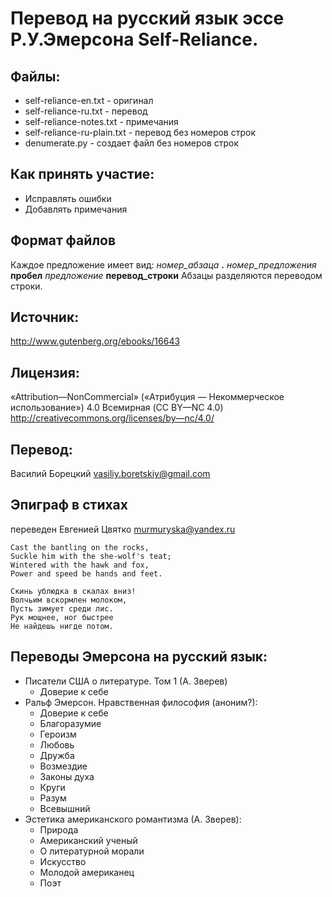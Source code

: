 # Перевод на русский язык эссе Р.У.Эмерсона  Self-Reliance.

## Файлы:
* self-reliance-en.txt - оригинал
* self-reliance-ru.txt - перевод
* self-reliance-notes.txt - примечания
* self-reliance-ru-plain.txt - перевод без номеров строк
* denumerate.py - создает файл без номеров строк 

## Как принять участие:
* Исправлять ошибки
* Добавлять примечания

## Формат файлов
Каждое предложение имеет вид:
*номер_абзаца* **.** *номер_предложения* **пробел** *предложение* **перевод_строки**
Абзацы разделяются переводом строки.

## Источник:
http://www.gutenberg.org/ebooks/16643

## Лицензия:
«Attribution—NonCommercial» («Атрибуция — Некоммерческое использование») 4.0 Всемирная (CC BY—NC 4.0) http://creativecommons.org/licenses/by—nc/4.0/

## Перевод:
Василий Борецкий vasiliy.boretskiy@gmail.com

## Эпиграф в стихах
переведен Евгенией Цвятко murmuryska@yandex.ru

	Cast the bantling on the rocks,
	Suckle him with the she-wolf's teat;
	Wintered with the hawk and fox,
	Power and speed be hands and feet.

	Скинь ублюдка в скалах вниз!
	Волчьим вскормлен молоком,
	Пусть зимует среди лис.
	Рук мощнее, ног быстрее
	Не найдешь нигде потом. 

## Переводы Эмерсона на русский язык:
* Писатели США о литературе. Том 1 (А. Зверев)
  * Доверие к себе
* Ральф Эмерсон. Нравственная философия (аноним?):
  * Доверие к себе
  * Благоразумие
  * Героизм
  * Любовь
  * Дружба
  * Возмездие
  * Законы духа
  * Круги
  * Разум
  * Всевышний
* Эстетика американского романтизма (А. Зверев):
  * Природа
  * Американский ученый
  * О литературной морали
  * Искусство
  * Молодой американец
  * Поэт








